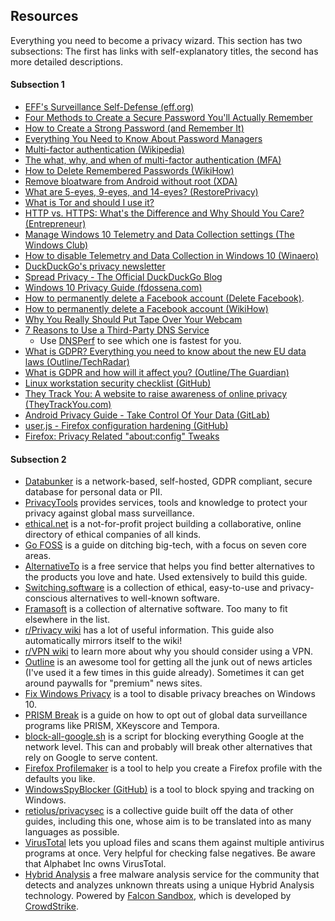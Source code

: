 ## Resources

Everything you need to become a privacy wizard. This section has two subsections: The first has links with self-explanatory titles, the second has more detailed descriptions.

#### Subsection 1

- [EFF's Surveillance Self-Defense (eff.org)](https://ssd.eff.org/)
- [Four Methods to Create a Secure Password You'll Actually Remember](https://outline.com/XuMTFA)
- [How to Create a Strong Password (and Remember It)](https://outline.com/dqfuqL)
- [Everything You Need to Know About Password Managers](https://outline.com/NC69FD)
- [Multi-factor authentication (Wikipedia)](https://en.wikipedia.org/wiki/Multi-factor_authentication)
- [The what, why, and when of multi-factor authentication (MFA)](https://outline.com/8gL8ZG)
- [How to Delete Remembered Passwords (WikiHow)](http://www.wikihow.com/Delete-Remembered-Passwords)
- [Remove bloatware from Android without root (XDA)](https://www.xda-developers.com/uninstall-carrier-oem-bloatware-without-root-access/)
- [What are 5-eyes, 9-eyes, and 14-eyes? (RestorePrivacy)](https://restoreprivacy.com/5-eyes-9-eyes-14-eyes/)
- [What is Tor and should I use it?](https://outline.com/JRCscH)
- [HTTP vs. HTTPS: What's the Difference and Why Should You Care? (Entrepreneur)](https://www.entrepreneur.com/article/281633)
- [Manage Windows 10 Telemetry and Data Collection settings (The Windows Club)](https://www.thewindowsclub.com/windows-10-telemetry)
- [How to disable Telemetry and Data Collection in Windows 10 (Winaero)](https://winaero.com/blog/how-to-disable-telemetry-and-data-collection-in-windows-10/)
- [DuckDuckGo's privacy newsletter](https://duckduckgo.com/newsletter)
- [Spread Privacy - The Official DuckDuckGo Blog](https://spreadprivacy.com/)
- [Windows 10 Privacy Guide (fdossena.com)](https://fdossena.com/?p=w10debotnet/index_1903.frag)
- [How to permanently delete a Facebook account (Delete Facebook)](https://deletefacebook.com/).
- [How to permanently delete a Facebook account (WikiHow)](https://www.wikihow.com/Permanently-Delete-a-Facebook-Account)
- [Why You Really Should Put Tape Over Your Webcam](https://outline.com/fYCu98)
- [7 Reasons to Use a Third-Party DNS Service](https://outline.com/8jsWXw)
   - Use [DNSPerf](https://www.dnsperf.com/#!dns-resolvers) to see which one is fastest for you.
- [What is GDPR? Everything you need to know about the new EU data laws (Outline/TechRadar)](https://outline.com/6sjd76)
- [What is GDPR and how will it affect you? (Outline/The Guardian)](https://outline.com/exmSpf)
- [Linux workstation security checklist (GitHub)](https://github.com/lfit/itpol/blob/master/linux-workstation-security.md)
- [They Track You: A website to raise awareness of online privacy (TheyTrackYou.com)](https://theytrackyou.com/)
- [Android Privacy Guide - Take Control Of Your Data (GitLab)](https://gitlab.com/Attedz/AndroidPrivacyGuide)
- [user.js - Firefox configuration hardening (GitHub)](https://github.com/pyllyukko/user.js)
- [Firefox: Privacy Related "about:config" Tweaks](https://www.privacytools.io/browsers/#about_config)

#### Subsection 2

- [Databunker](https://databunker.org/) is a network-based, self-hosted, GDPR compliant, secure database for personal data or PII.
- [PrivacyTools](https://www.privacytools.io/) provides services, tools and knowledge to protect your privacy against global mass surveillance.
- [ethical.net](https://ethical.net/) is a not-for-profit project building a collaborative, online directory of ethical companies of all kinds.
- [Go FOSS](https://www.gofoss.today/) is a guide on ditching big-tech, with a focus on seven core areas.
- [AlternativeTo](https://alternativeto.net/) is a free service that helps you find better alternatives to the products you love and hate. Used extensively to build this guide.
- [Switching.software](https://switching.software/) is a collection of ethical, easy-to-use and privacy-conscious alternatives to well-known software.
- [Framasoft](https://framasoft.org/en/) is a collection of alternative software. Too many to fit elsewhere in the list.
- [r/Privacy wiki](https://old.reddit.com/r/privacy/wiki/index) has a lot of useful information. This guide also automatically mirrors itself to the wiki!
- [r/VPN wiki](https://old.reddit.com/r/VPN/wiki/index) to learn more about why you should consider using a VPN.
- [Outline](https://outline.com/) is an awesome tool for getting all the junk out of news articles (I've used it a few times in this guide already). Sometimes it can get around paywalls for "premium" news sites.
- [Fix Windows Privacy](https://modzero.github.io/fix-windows-privacy/) is a tool to disable privacy breaches on Windows 10.
- [PRISM Break](https://prism-break.org/en/) is a guide on how to opt out of global data surveillance programs like PRISM, XKeyscore and Tempora.
- [block-all-google.sh](https://github.com/wesaphzt/block-all-google) is a script for blocking everything Google at the network level. This can and probably will break other alternatives that rely on Google to serve content.
- [Firefox Profilemaker](https://ffprofile.com/) is a tool to help you create a Firefox profile with the defaults you like. 
- [WindowsSpyBlocker (GitHub)](https://github.com/crazy-max/WindowsSpyBlocker) is a tool to block spying and tracking on Windows.
- [retiolus/privacysec](https://github.com/retiolus/privacysec) is a collective guide built off the data of other guides, including this one, whose aim is to be translated into as many languages as possible.
- [VirusTotal](https://www.virustotal.com/) lets you upload files and scans them against multiple antivirus programs at once. Very helpful for checking false negatives. Be aware that Alphabet Inc owns VirusTotal.
- [Hybrid Analysis](https://www.hybrid-analysis.com/) a free malware analysis service for the community that detects and analyzes unknown threats using a unique Hybrid Analysis technology. Powered by [Falcon Sandbox](https://www.crowdstrike.com/endpoint-security-products/falcon-sandbox-malware-analysis/), which is developed by [CrowdStrike](https://www.crowdstrike.com/).
